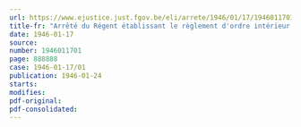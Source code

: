 ```yaml
---
url: https://www.ejustice.just.fgov.be/eli/arrete/1946/01/17/1946011701/justel
title-fr: "Arrêté du Régent établissant le règlement d'ordre intérieur du Conseil de guerre permanent à Nivelles"
date: 1946-01-17
source:
number: 1946011701
page: 888888
case: 1946-01-17/01
publication: 1946-01-24
starts:
modifies:
pdf-original:
pdf-consolidated:
---
```



